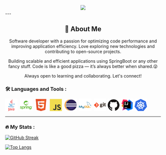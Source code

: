 



<div id="header" align="center">
  <img src="https://i.giphy.com/media/v1.Y2lkPTc5MGI3NjExam1iMWp4dmU3amMwajJxZnVpMmprZmRrbmFqZnVsdHFkZHBncmF2MyZlcD12MV9pbnRlcm5hbF9naWZfYnlfaWQmY3Q9Zw/FuK6pfJFOfIKaMcNtN/giphy.gif" />
</div>
---

<div align="center">
    <h2>🚀 About Me</h2>
    <p>Software developer with a passion for optimizing code performance and improving application efficiency. Love exploring new technologies and contributing to open-source projects.
  <p>Building scalable and efficient applications using SpringBoot or any other fancy stuff. Code is like a good pizza — it’s always better when shared.😜</p>
       <p> Always open to learning and collaborating. Let's connect!</p>
</div>


### :hammer_and_wrench: Languages and Tools :

<div>
  <img src="https://github.com/devicons/devicon/blob/master/icons/java/java-original-wordmark.svg" title="Java" alt="Java" width="40" height="40"/>&nbsp;
  <img src="https://github.com/devicons/devicon/blob/master/icons/spring/spring-original-wordmark.svg" title="Spring" alt="Spring" width="40" height="40"/>&nbsp;
  <img src="https://github.com/devicons/devicon/blob/master/icons/html5/html5-original.svg" title="HTML5" alt="HTML" width="40" height="40"/>&nbsp;
  <img src="https://github.com/devicons/devicon/blob/master/icons/javascript/javascript-original.svg" title="JavaScript" alt="JavaScript" width="40" height="40"/>&nbsp;
  <img src="https://github.com/devicons/devicon/blob/master/icons/eclipse/eclipse-original.svg" title="Eclipse" alt="Eclipse" width="40" height="40"/>&nbsp;
  <img src="https://github.com/devicons/devicon/blob/master/icons/mysql/mysql-original-wordmark.svg" title="MySQL"  alt="MySQL" width="40" height="40"/>&nbsp;
  <img src="https://github.com/devicons/devicon/blob/master/icons/git/git-original-wordmark.svg" title="Git" **alt="Git" width="40" height="40"/>
  <img src="https://github.com/devicons/devicon/blob/master/icons/github/github-original.svg" title="GitHub" **alt="GitHub" width="40" height="40"/>
  <img src="https://github.com/devicons/devicon/blob/master/icons/intellij/intellij-original.svg" title="Intellij" **alt="Intellij" width="40" height="40"/>
  <img src="https://github.com/devicons/devicon/blob/master/icons/kubernetes/kubernetes-original.svg" title="Kubernetes" **alt="Kubernetes" width="40" height="40"/>
</div>

---

### :fire: My Stats :

[![GitHub Streak](http://github-readme-streak-stats.herokuapp.com?user=Aayush-Rai&theme=dark&background=000000)](https://git.io/streak-stats)

[![Top Langs](https://github-readme-stats.vercel.app/api/top-langs/?username=Aayush-Rai&layout=compact&theme=vision-friendly-dark)](https://github.com/anuraghazra/github-readme-stats)
